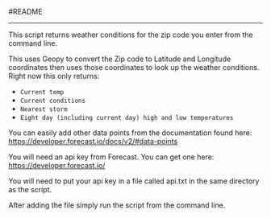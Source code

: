 #README
___

This script returns weather conditions for the zip code you enter from the command line.

This uses Geopy to convert the Zip code to Latitude and Longitude coordinates then uses those coordinates to look up the weather conditions. Right now this only returns:

* `Current temp`
* `Current conditions`
* `Nearest storm`
* `Eight day (including current day) high and low temperatures`

You can easily add other data points from the documentation found here: https://developer.forecast.io/docs/v2/#data-points

You will need an api key from Forecast. You can get one here: https://developer.forecast.io/

You will need to put your api key in a file called api.txt in the same directory as the script. 

After adding the file simply run the script from the command line.
